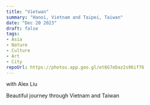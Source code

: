 ```yaml
---
title: "Vietwan"
summary: "Hanoi, Vietnam and Taipei, Taiwan"
date: "Dec 20 2023"
draft: false
tags:
- Asia
- Nature
- Culture
- Art
- City
repoUrl: https://photos.app.goo.gl/et6G7eDaz2s96if76
---
```


with Alex Liu

Beautiful journey through Vietnam and Taiwan
